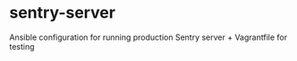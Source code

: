 # sentry-server
Ansible configuration for running production Sentry server + Vagrantfile for testing
